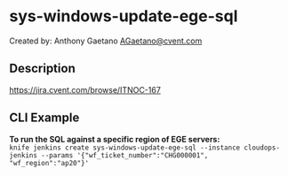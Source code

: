 # sys-windows-update-ege-sql  
  
Created by: Anthony Gaetano AGaetano@cvent.com  
  
## Description  
  
https://jira.cvent.com/browse/ITNOC-167  
  
## CLI Example  
**To run the SQL against a specific region of EGE servers:**  
`knife jenkins create sys-windows-update-ege-sql --instance cloudops-jenkins --params '{"wf_ticket_number":"CHG000001", "wf_region":"ap20"}'`  
